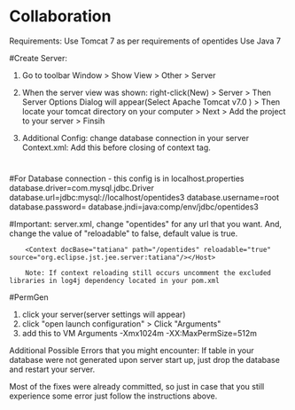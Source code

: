 # Collaboration

Requirements:
Use Tomcat 7 as per requirements of opentides
Use Java 7

#Create Server:
1. Go to toolbar Window > Show View > Other > Server
2. When the server view was shown: right-click(New) > Server > Then Server Options Dialog will appear(Select Apache Tomcat v7.0 ) > Then locate your tomcat directory on your computer > Next > Add the project to your server > Finsih

3. Additional Config:
change database connection in your server
Context.xml: Add this before closing of context tag. 
#
<Resource auth="Container" driverClassName="com.mysql.jdbc.Driver"
maxActive="100" maxIdle="30000" maxWait="10000" name="jdbc/opentides3"
password="" type="javax.sql.DataSource"
url="jdbc:mysql://localhost:3306/opentides3?autoReconnect=true" 
username="root"/>


#For Database connection - this config is in localhost.properties
database.driver=com.mysql.jdbc.Driver
database.url=jdbc:mysql://localhost/opentides3
database.username=root
database.password=
database.jndi=java:comp/env/jdbc/opentides3

#Important:	
server.xml, change "opentides" for any url that you want. And, change the value of "reloadable" to false, default value is true.

		<Context docBase="tatiana" path="/opentides" reloadable="true" source="org.eclipse.jst.jee.server:tatiana"/></Host>
		
		Note: If context reloading still occurs uncomment the excluded libraries in log4j dependency located in your pom.xml

#PermGen
1. click your server(server settings will appear)
2. click "open launch configuration" > Click "Arguments"
3. add this to VM Arguments -Xmx1024m -XX:MaxPermSize=512m
		
Additional Possible Errors that you might encounter:
If table in your database were not generated upon server start up, just drop the database and restart your server.


Most of the fixes were already committed, so just in case that you still experience some error just follow the instructions above.


